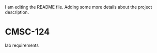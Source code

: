 I am editing the README file. Adding some more details about the project description.
# CMSC-124
lab requirements
